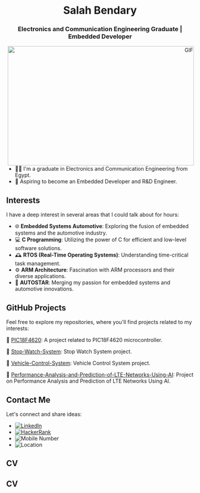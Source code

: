 <h1 align="center">Salah Bendary</h1>
<h3 align="center">Electronics and Communication Engineering Graduate | Embedded Developer</h3>

<p align="right">
  <img align="right" alt="GIF" src="https://github.com/abhisheknaiidu/abhisheknaiidu/blob/master/code.gif?raw=true" width="500" height="320" />
</p>

- 👨‍🎓 I'm a graduate in Electronics and Communication Engineering from Egypt.
- 💼 Aspiring to become an Embedded Developer and R&D Engineer.

## Interests

I have a deep interest in several areas that I could talk about for hours:

- 🌐 **Embedded Systems Automotive**: Exploring the fusion of embedded systems and the automotive industry.
- 💻 **C Programming**: Utilizing the power of C for efficient and low-level software solutions.
- 🕰️ **RTOS (Real-Time Operating Systems)**: Understanding time-critical task management.
- ⚙️ **ARM Architecture**: Fascination with ARM processors and their diverse applications.
- 🚗 **AUTOSTAR**: Merging my passion for embedded systems and automotive innovations.

## GitHub Projects

Feel free to explore my repositories, where you'll find projects related to my interests:

🔗 [PIC18F4620](https://github.com/Salahbendary/PIC18F4620): A project related to PIC18F4620 microcontroller.

🔗 [Stop-Watch-System](https://github.com/Salahbendary/Stop-Watch-System): Stop Watch System project.

🔗 [Vehicle-Control-System](https://github.com/Salahbendary/Vehicle-Control-System): Vehicle Control System project.

🔗 [Performance-Analysis-and-Prediction-of-LTE-Networks-Using-AI](https://github.com/Salahbendary/Performance-Analysis-and-Prediction-of-LTE-Networks-Using-AI): Project on Performance Analysis and Prediction of LTE Networks Using AI.

## Contact Me

Let's connect and share ideas:
- [![LinkedIn](https://img.shields.io/badge/LinkedIn-0077B5?style=for-the-badge&logo=linkedin&logoColor=white)](https://www.linkedin.com/in/salahbendary/)
- [![HackerRank](https://img.shields.io/badge/HackerRank-2EC866?style=for-the-badge&logo=hackerrank&logoColor=white)](https://www.hackerrank.com/salahbendary1)
- ![Mobile Number](https://img.shields.io/badge/Mobile%20Number-%2B201013625678-%230077B5?style=for-the-badge)
- ![Location](https://img.shields.io/badge/Location-Cairo,%20Egypt-%230077B5?style=for-the-badge)

<!-- CV Section (Empty for now) -->
## CV

<!-- Languages and Tools section can be added here, similar to the style you provided in your profile. -->

<!-- Connect with Me section can be added here, similar to the style you provided in your profile. -->

<!-- CV Section (Empty for now) -->
## CV

<!-- Languages and Tools section can be added here, similar to the style you provided in your profile. -->

<!-- Connect with Me section can be added here, similar to the style you provided in your profile. -->
